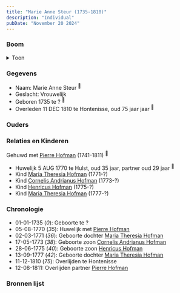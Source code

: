 ```yaml
---
title: "Marie Anne Steur (1735-1810)"
description: "Individual"
pubDate: "November 20 2024"
---
```


### Boom
<details><summary>Toon</summary>

![test](https://www.plantuml.com/plantuml/svg/dPJ1JkCm48RlVeeHFUofKj9iIAcgGjjDbrs9LRN0OOLGvSH3QzMnAziHgb3VdGc9IWaITBdPdh7dy_o_VU4yjxui57DhgJVSyW8odg-NrfHQJ8qo5hpbsb48jMShAH1oQNE5zHYBZTz2WKM6rjLBpgD5uxSRP0Udveex1qyC02R62hGtAvclDJet71PSwj488hPZx1lCNqevnkej9rVSIeInrWZN7ajx0jp1ho08ubFOx-tC9ccKHbJWwK6Y4ZiO3ZAURHUPyLxXO0HX4iLmVX1swrAf1TTYaLlZN6O8fieBuKSwXR0V1d1fj4SjdSCAhU6PIxGMAVPGSFqA4mDqqcWMpoOVGdmF3q_zdAO7uzkV5KtubgQ16GuUKGYfbvGRrwb94hnGpOYg5q17oUNARr4fyqXakyEsShXPaLYE1gthdFRXY9xsu6hyjwf8FIDyJbxw_4hdfCAUOcgiHYKTwIk8HvVk7SdPSOqbb7yLIlHLb4lKLkRl0PBW681U7txV_ga0ugy2VAm8zVWObqTmdSuhZEI_CPetrUqsrc6DhryN6ajr6ukqvcTlvqahFmbPuwpk7NqK0lNzVcCZT2kGr0WaG3iGCdQ1Mj37zGm0)
</details>

### Gegevens
- Naam: Marie Anne Steur <sup><a href="../s00074/" style="text-decoration:none" title="Overlijden Pierre Hofman 12-8-1811">:link:</a></sup>
- Geslacht: Vrouwelijk
- Geboren 1735 te ? <sup><a href="../s00094/" style="text-decoration:none" title="Overlijden Anne Marie Stuur 11-12-1810">:link:</a></sup>
- Overleden 11 DEC 1810 te Hontenisse, oud 75 jaar jaar <sup><a href="../s00094/" style="text-decoration:none" title="Overlijden Anne Marie Stuur 11-12-1810">:link:</a></sup>

### Ouders

### Relaties en Kinderen

Gehuwd met [Pierre Hofman](../i00055/) (1741-1811) <sup><a href="../s00089/" style="text-decoration:none" title="Huwelijk Pieter Hofman en Maria Anna Steur 05-08-1770 ">:link:</a></sup>
- Huwelijk 5 AUG 1770 te Hulst, oud 35 jaar, partner oud 29 jaar <sup><a href="../s00089/" style="text-decoration:none" title="Huwelijk Pieter Hofman en Maria Anna Steur 05-08-1770 ">:link:</a></sup>
- Kind [Maria Theresia Hofman](../i00068/) (1771-?)
- Kind [Cornelis Andrianus Hofman](../i00069/) (1773-?)
- Kind [Henricus Hofman](../i00070/) (1775-?)
- Kind [Maria Theresia Hofman](../i00071/) (1777-?)

### Chronologie
- 01-01-1735 (<i>0</i>): Geboorte te ?
- 05-08-1770 (<i>35</i>): Huwelijk met [Pierre Hofman](../i00055/)
- 02-03-1771 (<i>36</i>): Geboorte dochter [Maria Theresia Hofman](../i00068/)
- 17-05-1773 (<i>38</i>): Geboorte zoon [Cornelis Andrianus Hofman](../i00069/)
- 28-06-1775 (<i>40</i>): Geboorte zoon [Henricus Hofman](../i00070/)
- 13-09-1777 (<i>42</i>): Geboorte dochter [Maria Theresia Hofman](../i00071/)
- 11-12-1810 (<i>75</i>): Overlijden te Hontenisse
- 12-08-1811: Overlijden partner [Pierre Hofman](../i00055/)

### Bronnen lijst